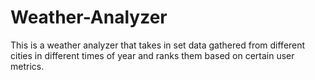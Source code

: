 # Weather-Analyzer
This is a weather analyzer that takes in set data gathered from different cities in different times of year and ranks them based on certain user metrics.
